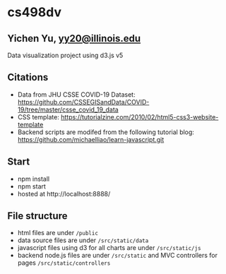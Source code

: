 # cs498dv
## Yichen Yu, yy20@illinois.edu
Data visualization project using d3.js v5

## Citations
- Data from JHU CSSE COVID-19 Dataset: https://github.com/CSSEGISandData/COVID-19/tree/master/csse_covid_19_data
- CSS template: https://tutorialzine.com/2010/02/html5-css3-website-template
- Backend scripts are modifed from the following tutorial blog: https://github.com/michaelliao/learn-javascript.git

## Start
- npm install
- npm start
- hosted at http://localhost:8888/

## File structure
- html files are under `/public`
- data source files are under `/src/static/data`
- javascript files using d3 for all charts are under `/src/static/js`
- backend node.js files are under `/src/static` and MVC controllers for pages `/src/static/controllers`

